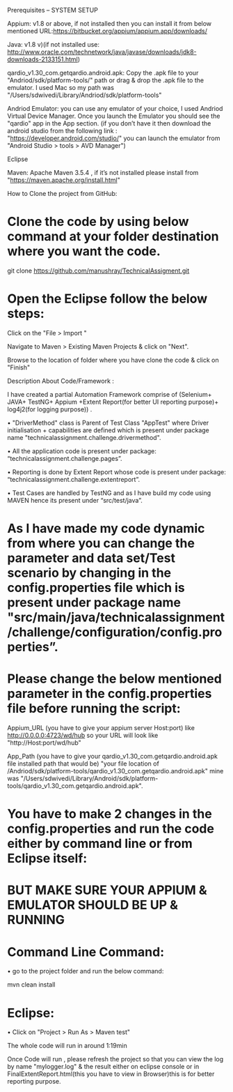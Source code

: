 Prerequisites – SYSTEM SETUP

Appium: v1.8 or above, if not installed then you can install it from below mentioned URL:https://bitbucket.org/appium/appium.app/downloads/


Java: v1.8 v)(if not installed use: http://www.oracle.com/technetwork/java/javase/downloads/jdk8-downloads-2133151.html)

qardio_v1.30_com.getqardio.android.apk: Copy the .apk file to your "Andriod/sdk/platform-tools/" path or drag & drop the .apk file to the emulator. I used Mac so my path was "/Users/sdwivedi/Library/Andriod/sdk/platform-tools"

Andriod Emulator: you can use any emulator of your choice, I used Andriod Virtual Device Manager. Once you launch the Emulator you should see the "qardio" app in the App section. (if you don’t have it then download the android studio from the following link : "https://developer.android.com/studio/" you can launch the emulator from "Android Studio > tools > AVD Manager")


Eclipse

Maven: Apache Maven 3.5.4 , if it’s not installed please install from "https://maven.apache.org/install.html"

How to Clone the project from GitHub:

# Clone the code by using below command at your folder destination where you want the code.

git clone https://github.com/manushray/TechnicalAssigment.git

# Open the Eclipse follow the below steps:

Click on the "File > Import "

Navigate to Maven > Existing Maven Projects & click on "Next".

Browse to the location of folder where you have clone the code & click on "Finish"

Description About Code/Framework :

I have created a partial Automation Framework comprise of (Selenium+ JAVA+ TestNG+ Appium +Extent Report(for better UI reporting purpose)+ log4j2(for logging purpose)) .

• "DriverMethod" class is Parent of Test Class "AppTest" where Driver initialisation + capabilities are defined which is present under package name "technicalassignment.challenge.drivermethod".

• All the application code is present under package: “technicalassignment.challenge.pages”.

• Reporting is done by Extent Report whose code is present under package: “technicalassignment.challenge.extentreport”.

• Test Cases are handled by TestNG and as I have build my code using MAVEN hence its present under “src/test/java”.

# As I have made my code dynamic from where you can change the parameter and data set/Test scenario by changing in the config.properties file which is present under package name "src/main/java/technicalassignment/challenge/configuration/config.properties”.


# Please change the below mentioned parameter in the config.properties file before running the script:

Appium_URL (you have to give your appium server Host:port) like http://0.0.0.0:4723/wd/hub so your URL will look like "http://Host:port/wd/hub"

App_Path (you have to give your qardio_v1.30_com.getqardio.android.apk file installed path that would be) "your file location of /Andriod/sdk/platform-tools/qardio_v1.30_com.getqardio.android.apk" mine was "/Users/sdwivedi/Library/Android/sdk/platform-tools/qardio_v1.30_com.getqardio.android.apk".

# You have to make 2 changes in the config.properties and run the code either by command line or from Eclipse itself:

# BUT MAKE SURE YOUR APPIUM & EMULATOR SHOULD BE UP & RUNNING


# Command Line Command:

• go to the project folder and run the below command: 

mvn clean install

# Eclipse:

• Click on "Project > Run As > Maven test"

The whole code will run in around 1:19min

Once Code will run , please refresh the project so that you can view the log by name "mylogger.log" & the result either on eclipse console or in FinalExtentReport.html(this you have to view in Browser)this is for better reporting purpose.




